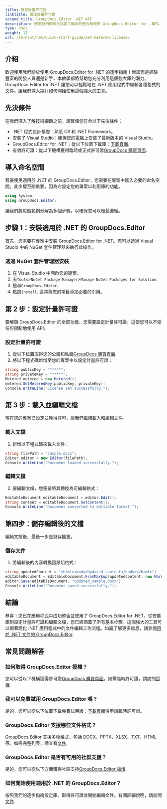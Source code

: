 ```yaml
---
title: 設定計量許可證
linktitle: 設定計量許可證
second_title: GroupDocs.Editor .NET API
description: 透過我們的綜合指南了解如何整合和使用 GroupDocs.Editor for .NET。在 .NET 應用程式中解鎖強大的文件編輯功能。
type: docs
weight: 12
url: /zh-hant/net/quick-start-guide/set-metered-license/
---
```

## 介紹
歡迎使用我們關於使用 GroupDocs.Editor for .NET 的逐步指南！無論您是經驗豐富的開發人員還是新手，本教學都將幫助您充分利用這個強大庫的潛力。 GroupDocs.Editor for .NET 讓您可以輕鬆地在 .NET 應用程式中編輯各種格式的文件。讓我們深入探討如何開始使用這個強大的工具。
## 先決條件
在我們深入了解技術細節之前，請確保您符合以下先決條件：
- .NET 程式設計基礎：熟悉 C# 和 .NET Framework。
- 安裝了 Visual Studio：確保您的電腦上安裝了最新版本的 Visual Studio。
-  GroupDocs.Editor for .NET：從以下位置下載庫：[下載頁面](https://releases.groupdocs.com/editor/net/).
- 有效許可證：從以下機構獲得臨時或正式許可證[GroupDocs 購買頁面](https://purchase.groupdocs.com/temporary-license/).
## 導入命名空間
若要使用適用於 .NET 的 GroupDocs.Editor，您需要在專案中匯入必要的命名空間。此步驟至關重要，因為它設定您的專案以利用庫的功能。
```csharp
using System;
using GroupDocs.Editor;
```
讓我們將每個範例分解為多個步驟，以確保您可以輕鬆遵循。
## 步驟 1：安裝適用於 .NET 的 GroupDocs.Editor
首先，您需要在專案中安裝 GroupDocs.Editor for .NET。您可以透過 Visual Studio 中的 NuGet 套件管理器來執行此操作。
### 透過 NuGet 套件管理器安裝
1. 在 Visual Studio 中開啟您的專案。
2. 去`Tools`>`NuGet Package Manager`>`Manage NuGet Packages for Solution`.
3. 搜尋`GroupDocs.Editor`.
4. 點選`Install`.
這將為您的項目添加必要的引用。
## 第 2 步：設定計量許可證
要解鎖 GroupDocs.Editor 的全部功能，您需要設定計量許可證。這使您可以不受任何限制地使用 API。
### 設定計量許可證
1. 從以下位置取得您的公鑰和私鑰[GroupDocs 購買頁面](https://purchase.groupdocs.com/temporary-license/).
2. 將以下程式碼新增至您的專案中以設定計量許可證：
```csharp
string publicKey = "*****";
string privateKey = "*****";
Metered metered = new Metered();
metered.SetMeteredKey(publicKey, privateKey);
Console.WriteLine("License set successfully.");
```
## 第 3 步：載入並編輯文檔
現在您的專案已設定並獲得許可，讓我們繼續載入和編輯文件。
### 載入文檔
1. 新增以下程式碼來載入文件：
```csharp
string filePath = "sample.docx";
Editor editor = new Editor(filePath);
Console.WriteLine("Document loaded successfully.");
```
### 編輯文檔
2. 要編輯文檔，您需要將其轉換為可編輯格式：
```csharp
EditableDocument editableDocument = editor.Edit();
string content = editableDocument.GetContent();
Console.WriteLine("Document converted to editable format.");
```
## 第四步：儲存編輯後的文檔
編輯文檔後，最後一步是儲存變更。
### 儲存文件
1. 將編輯後的內容轉換回原始格式：
```csharp
string updatedContent = "<html><body>Updated content</body></html>";
editableDocument = EditableDocument.FromMarkup(updatedContent, new WordProcessingSaveOptions());
editor.Save(editableDocument, "updated_sample.docx");
Console.WriteLine("Document saved successfully.");
```
## 結論
恭喜！您已在應用程式中成功整合並使用了 GroupDocs.Editor for .NET。從安裝庫到設定計量許可證和編輯文檔，您已經涵蓋了所有基本步驟。這個強大的工具可以顯著簡化 .NET 應用程式中的文件編輯工作流程。如需了解更多信息，請參閱[用於 .NET 文件的 GroupDocs.Editor](https://reference.groupdocs.com/editor/net/).
## 常見問題解答
### 如何取得 GroupDocs.Editor 授權？
您可以從以下機構獲得許可證[GroupDocs 購買頁面](https://purchase.groupdocs.com/buy)。如需臨時許可證，請訪問[這裡](https://purchase.groupdocs.com/temporary-license/).
### 我可以免費試用 GroupDocs.Editor 嗎？
是的，您可以從以下位置下載免費試用版：[下載頁面](https://releases.groupdocs.com/)併申請臨時許可證。
### GroupDocs.Editor 支援哪些文件格式？
 GroupDocs.Editor 支援多種格式，包括 DOCX、PPTX、XLSX、TXT、HTML 等。如需完整列表，請查看[文件](https://reference.groupdocs.com/editor/net/).
### GroupDocs.Editor 是否有可用的社群支援？
是的，您可以從以下方面獲得社區支持[GroupDocs.Editor 論壇](https://forum.groupdocs.com/c/editor/20).
### 如何開始使用適用於 .NET 的 GroupDocs.Editor？
按照我們的逐步指南設定庫、取得許可證並開始編輯文件。有關詳細說明，請訪問[文件](https://reference.groupdocs.com/editor/net/).
